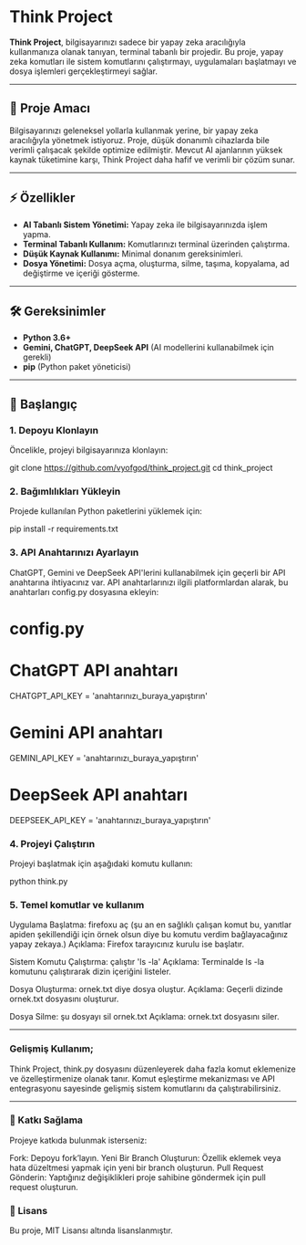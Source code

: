 # Think Project

**Think Project**, bilgisayarınızı sadece bir yapay zeka aracılığıyla kullanmanıza olanak tanıyan, terminal tabanlı bir projedir. Bu proje, yapay zeka komutları ile sistem komutlarını çalıştırmayı, uygulamaları başlatmayı ve dosya işlemleri gerçekleştirmeyi sağlar.

---

## 🚀 Proje Amacı

Bilgisayarınızı geleneksel yollarla kullanmak yerine, bir yapay zeka aracılığıyla yönetmek istiyoruz. Proje, düşük donanımlı cihazlarda bile verimli çalışacak şekilde optimize edilmiştir. Mevcut AI ajanlarının yüksek kaynak tüketimine karşı, Think Project daha hafif ve verimli bir çözüm sunar.

---

## ⚡️ Özellikler

- **AI Tabanlı Sistem Yönetimi:** Yapay zeka ile bilgisayarınızda işlem yapma.
- **Terminal Tabanlı Kullanım:** Komutlarınızı terminal üzerinden çalıştırma.
- **Düşük Kaynak Kullanımı:** Minimal donanım gereksinimleri.
- **Dosya Yönetimi:** Dosya açma, oluşturma, silme, taşıma, kopyalama, ad değiştirme ve içeriği gösterme.

---

## 🛠️ Gereksinimler

- **Python 3.6+**
- **Gemini, ChatGPT, DeepSeek API** (AI modellerini kullanabilmek için gerekli)
- **pip** (Python paket yöneticisi)

---

## 🔧 Başlangıç

### 1. Depoyu Klonlayın

Öncelikle, projeyi bilgisayarınıza klonlayın:

git clone https://github.com/vyofgod/think_project.git
cd think_project

### 2. Bağımlılıkları Yükleyin

Projede kullanılan Python paketlerini yüklemek için:

pip install -r requirements.txt

### 3. API Anahtarınızı Ayarlayın

ChatGPT, Gemini ve DeepSeek API'lerini kullanabilmek için geçerli bir API anahtarına ihtiyacınız var. API anahtarlarınızı ilgili platformlardan alarak, bu anahtarları config.py dosyasına ekleyin:

# config.py

# ChatGPT API anahtarı
CHATGPT_API_KEY = 'anahtarınızı_buraya_yapıştırın'

# Gemini API anahtarı
GEMINI_API_KEY = 'anahtarınızı_buraya_yapıştırın'

# DeepSeek API anahtarı
DEEPSEEK_API_KEY = 'anahtarınızı_buraya_yapıştırın'

### 4. Projeyi Çalıştırın

Projeyi başlatmak için aşağıdaki komutu kullanın:

python think.py

### 5. Temel komutlar ve kullanım

Uygulama Başlatma: firefoxu aç (şu an en sağlıklı çalışan komut bu, yanıtlar apiden şekillendiği için örnek olsun diye bu komutu verdim bağlayacağınız yapay zekaya.)
Açıklama: Firefox tarayıcınız kurulu ise başlatır.

Sistem Komutu Çalıştırma: çalıştır 'ls -la'
Açıklama: Terminalde ls -la komutunu çalıştırarak dizin içeriğini listeler.

Dosya Oluşturma: ornek.txt diye dosya oluştur.
Açıklama: Geçerli dizinde ornek.txt dosyasını oluşturur.

Dosya Silme: şu dosyayı sil ornek.txt
Açıklama: ornek.txt dosyasını siler.

---

### Gelişmiş Kullanım;
Think Project, think.py dosyasını düzenleyerek daha fazla komut eklemenize ve özelleştirmenize olanak tanır. Komut eşleştirme mekanizması ve API entegrasyonu sayesinde gelişmiş sistem komutlarını da çalıştırabilirsiniz.

---


### 🤝 Katkı Sağlama
Projeye katkıda bulunmak isterseniz:

Fork: Depoyu fork’layın.
Yeni Bir Branch Oluşturun: Özellik eklemek veya hata düzeltmesi yapmak için yeni bir branch oluşturun.
Pull Request Gönderin: Yaptığınız değişiklikleri proje sahibine göndermek için pull request oluşturun.


### 📜 Lisans
Bu proje, MIT Lisansı altında lisanslanmıştır.
